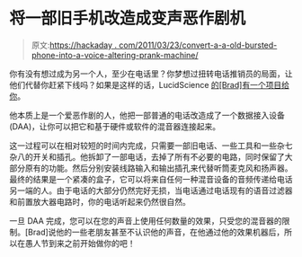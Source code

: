 # 将一部旧手机改造成变声恶作剧机

> 原文:[https://hackaday . com/2011/03/23/convert-a-a-old-bursted-phone-into-a-voice-altering-prank-machine/](https://hackaday.com/2011/03/23/convert-an-old-busted-phone-into-a-voice-altering-prank-machine/)

你有没有想过成为另一个人，至少在电话里？你梦想过扭转电话推销员的局面，让他们代替你赶紧下线吗？如果是这样的话，LucidScience [的[Brad]有一个项目给你](http://lucidscience.com/pro-phone%20voice%20changer-1.aspx)。

他本质上是一个爱恶作剧的人，他把一部普通的电话改造成了一个数据接入设备(DAA)，让你可以把它和基于硬件或软件的混音器连接起来。

这一过程可以在相对较短的时间内完成，只需要一部旧电话、一些工具和一些杂七杂八的开关和插孔。他拆卸了一部电话，去掉了所有不必要的电路，同时保留了大部分原有的功能。然后分别安装线路输入和输出插孔来代替听筒麦克风和扬声器。最终的结果是一个紧凑的盒子，它可以将来自任何一种混音设备的音频传递给电话另一端的人。由于电话的大部分仍然完好无损，当电话通过电话现有的语音过滤器和前置放大器电路时，你的电话听起来仍然很自然。

一旦 DAA 完成，您可以在您的声音上使用任何数量的效果，只受您的混音器的限制。[Brad]说他的一些老朋友甚至不认识他的声音，在他通过他的效果机器后，所以在愚人节到来之前开始做你的吧！